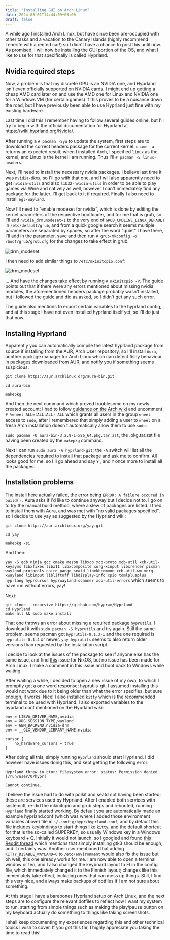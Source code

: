 ```yaml
---
title: "Installing GUI on Arch Linux"
date: 2024-08-01T14:44:09+03:00
draft: false
---
```


A while ago I installed Arch Linux, but have since been pre-occupied with other tasks and a vacation to the Canary Islands (highly recommend Tenerife with a rented car!) so I didn't have a chance to post this until now. As promised, I will now be installing the GUI portion of the OS, and what I like to use for that specifically is called Hyprland. 

## **Nvidia required steps** 

Now, a problem is that my discrete GPU is an NVIDIA one, and Hyprland isn't even officially supported on NVIDIA cards. I might end up getting a cheap AMD card later on and use the AMD one for Linux and NVIDIA one for a Windows VM (for certain games) if this proves to be a nuisance down the road, but I have previously been able to use Hyprland just fine with my existing hardware. 

Last time I did this I remember having to follow several guides online, but I'll try to begin with the official documentation for Hyprland at https://wiki.hyprland.org/Nvidia/. 

After running a `# pacman -Syu` to update the system, first steps are to download the correct headers package for the current kernel. `uname -a` returns an expected result; when I installed Arch, I specified `linux` as the kernel, and Linux is the kernel I am running. Thus I'll `# pacman -S linux-headers`.

Next, I'll need to install the necessary nvidia packages. I believe last time it was `nvidia-dkms`, so I'll go with that one, and I will also apparently need to get `nvidia-utils` and also `lib32-nvidia-utils` in order to be able to play games via Wine and natively as well, however I can't immediately find any package for the latter. I'll get back to it if required. Finally I also need to install `egl-wayland`.

Now I'll need to "enable modeset for nvidia", which is done by editing the kernel parameters of the respective bootloader, and for me that is grub, so I'll add `nvidia_drm.modeset=1` to the very end of `GRUB_CMDLINE_LINUX_DEFAULT` in `/etc/default/grub`, and from a quick google search it seems multiple parameters are separated by spaces, so after the word "quiet" I have there, I'll add in the parameter, save and then run `# grub-mkconfig -o /boot/grub/grub.cfg` for the changes to take effect in grub. 

![drm_modeset](/arch_linux/IMG_0531.JPEG)

I then need to add similar things to `/etc/mkinitcpio.conf`:

![drm_modeset](/arch_linux/IMG_0530.JPEG)

... And have the changes take effect by running `# mkinitcpio -P`. The guide points out that if there were any errors mentioned about missing nvidia modules, the aforementioned headers package probably wasn't installed, but I followed the guide and did as asked, so I didn't get any such error.

The guide also mentions to export certain variables to the hyprland config, and at this stage I have not even installed hyprland itself yet, so I'll do just that now.

## Installing Hyprland 

Apparently you can automatically compile the latest hyprland package from source if installing from the AUR, Arch User repository, so I'll install `Aura`, another package manager for Arch Linux which can detect fishy behaviour in packages downloaded from AUR, and notify you if something seems suspicious:

`git clone https://aur.archlinux.org/aura-bin.git`

`cd aura-bin`

`makepkg`

And then the next command which proved troublesome on my newly created account; I had to follow [guidance on the Arch wiki](https://wiki.archlinux.org/title/Sudo) and uncomment `# %wheel ALL=(ALL:ALL) ALL` which grants all users in the group `wheel` access to `sudo`, after I remembered that simply adding a user to `wheel` on a fresh Arch installation doesn´t automatically allow them to use `sudo`: 

`sudo pacman -U aura-bin-3.2.9-1-x86_64.pkg.tar.zst`, the .pkg.tar.zst file having been created by the `makepkg` command. 

Next I can run `sudo aura -A hyprland-git`; the `-A` switch will list all the dependencies required to install that package and ask me to confirm. All looks good for me, so I'll go ahead and say `Y` , and `Y` once more to install all the packages. 

## **Installation problems** 

The install here actually failed, the error being `ERROR: A failure occured in build().` Aura asks if I'd like to continue anyway but I decide not to. I go on to try the manual build method, where a slew of packages are listed. I tried to install them with Aura, and was met with "no valid packages specified", so I decide to use yay as suggested by the Hyprland wiki:

`git clone https://aur.archlinux.org/yay.git`

`cd yay`

`makepkg -si`

And then: 

`yay -S gdb ninja gcc cmake meson libxcb xcb-proto xcb-util xcb-util-keysyms libxfixes libx11 libxcomposite xorg-xinput libxrender pixman wayland-protocols cairo pango seatd libxkbcommon xcb-util-wm xorg-xwayland libinput libliftoff libdisplay-info cpio tomlplusplus hyprlang hyprcursor hyprwayland-scanner xcb-util-errors` which seems to have run without errors, yay!

Next:

```git clone --recursive https://github.com/hyprwm/Hyprland
git clone --recursive https://github.com/hyprwm/Hyprland
cd Hyprland
make all && sudo make install
```

That one throws an error about missing a required package `hyprutils`. I download it with `sudo pacman -S hyprutils` and try again. Still the same problem, seems pacman got `hyprutils-0.1.3-1` and the one required is `hyprutils-0.1.4` or newer. `yay hyprutils` seems to also return older versions than requested by the installation script. 

I decide to look at the issues of the package to see if anyone else has the same issue, and find [this](https://github.com/hyprwm/Hyprland/issues/6596) issue for NixOS, but no issue has been made for Arch Linux. I make a comment in this issue and boot back to Windows while waiting. 

After waiting a while, I decided to open a new issue of my own, to which I promptly got a one word response; hyprutils-git. I assumed installing this would not work due to it being older than what the error specifies, but sure enough, it works. Nice! I also installed `kitty` which is the recommended terminal to be used with Hyprland. I also exported variables to the hyprland.conf mentioned on the Hyprland wiki:

```
env = LIBVA_DRIVER_NAME,nvidia
env = XDG_SESSION_TYPE,wayland
env = GBM_BACKEND,nvidia-drm
env = __GLX_VENDOR_LIBRARY_NAME,nvidia

cursor {
    no_hardware_cursors = true
}
```

After doing all this, simply running `Hyprland` should start Hyprland. I did however have issues doing this, and kept getting the following error:

```
Hyprland threw in ctor: filesystem error: status: Permission denied [/run/user/0/hypr]

Cannot continue.
```

I believe the issue had to do with polkit and seatd not having been started; these are services used by Hyprland. After I enabled both services with systemctl, re-did the mkinitcpio and grub steps and rebooted, running `Hyprland` finally started working. By default you are automatically made an example hyprland.conf (which was where I added those environment variables above) file in `~/.config/hypr/hyprland.conf`, and by default this file includes keybindings to start things like `kitty`, and the default shortcut for that is the so-called SUPERKEY, so usually Windows key in a Windows keyboard + Q. Initially it would not launch, so I googled and found [this Reddit thread](https://www.reddit.com/r/hyprland/comments/zrw9zq/kitty_not_launching/) which mentions that simply installing gtk3 should be enough, and it certainly was. Another user mentioned that adding `KITTY_DISABLE_WAYLAND=0` to `/etc/environment` would also fix the issue but oh well, this one already works for me. I am now able to open a terminal window or ten, and I also changed the keyboard layout to FI in the config file, which immediately changed it to the Finnish layout; changes like this immediately take effect, including ones that can mess up things. Still, I find this very nice, and always make backups of dotfiles if I am not sure about something.

At this stage I have a barebones Hyprland setup on Arch Linux, and the next steps are to configure the relevant dotfiles to reflect how I want my system to run, starting from simple things such as making the play/pause button on my keyboard actually do something to things like taking screenshots. 

I shall keep documenting my experiences regarding this and other technical topics I wish to cover. If you got this far, I highly appreciate you taking the time to read this!






